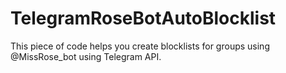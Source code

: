 # TelegramRoseBotAutoBlocklist
This piece of code helps you create blocklists for groups using @MissRose_bot using Telegram API.
